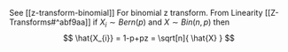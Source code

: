 See [[z-transform-binomial]] For binomial z transform.
From Linearity [[Z-Transforms#^abf9aa]]
if $X_{i}\sim Bern(p)$ and $X\sim Bin(n,p)$
then $$
\hat{X_{i}} = 1-p+pz = \sqrt[n]{ \hat{X} }
$$

